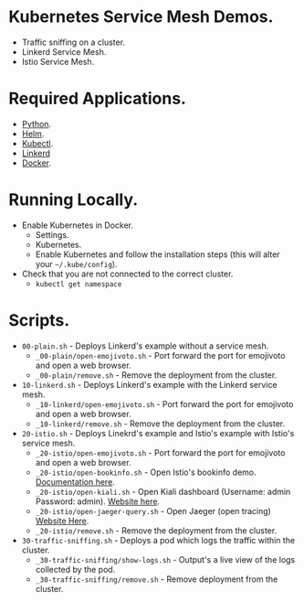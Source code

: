 # Kubernetes Service Mesh Demos.
- Traffic sniffing on a cluster.
- Linkerd Service Mesh.
- Istio Service Mesh.

# Required Applications.
- [Python](https://www.python.org/downloads/).
- [Helm](https://helm.sh/docs/using_helm/#installing-helm).
- [Kubectl](https://kubernetes.io/docs/tasks/tools/install-kubectl/).
- [Linkerd](https://linkerd.io/2/getting-started/)
- [Docker](https://hub.docker.com/editions/community/docker-ce-desktop-windows).

# Running Locally.

- Enable Kubernetes in Docker.
   - Settings.
   - Kubernetes.
   - Enable Kubernetes and follow the installation steps (this will alter your `~/.kube/config`).
- Check that you are not connected to the correct cluster.
   - `kubectl get namespace`

# Scripts.
- `00-plain.sh` - Deploys Linkerd's example without a service mesh.
  - `_00-plain/open-emojivoto.sh` - Port forward the port for emojivoto and open a web browser.
   - `_00-plain/remove.sh` - Remove the deployment from the cluster.
- `10-linkerd.sh` - Deploys Linkerd's example with the Linkerd service mesh.
  - `_10-linkerd/open-emojivoto.sh` - Port forward the port for emojivoto and open a web browser.
  - `_10-linkerd/remove.sh` - Remove the deployment from the cluster.
- `20-istio.sh` - Deploys Linekrd's example and Istio's example with Istio's service mesh.
  - `_20-istio/open-emojivoto.sh` - Port forward the port for emojivoto and open a web browser.
  - `_20-istio/open-bookinfo.sh` - Open Istio's bookinfo demo. [Documentation here](https://istio.io/docs/examples/bookinfo/).
  - `_20-istio/open-kiali.sh` - Open Kiali dashboard (Username: admin Password: admin). [Website here](https://www.kiali.io).
  - `_20-istio/open-jaeger-query.sh` - Open Jaeger (open tracing) [Website Here](https://www.jaegertracing.io).
  - `_20-istio/remove.sh` - Remove the deployment from the cluster.
- `30-traffic-sniffing.sh` - Deploys a pod which logs the traffic within the cluster.
  - `_30-traffic-sniffing/show-logs.sh` - Output's a live view of the logs collected by the pod.
  - `_30-traffic-sniffing/remove.sh` - Remove deployment from the cluster.